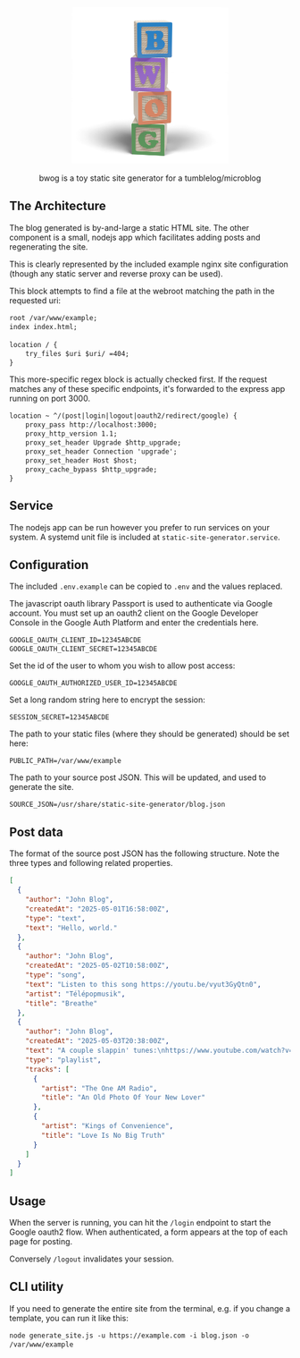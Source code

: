 <p align="center"><img src="images/logo.png" alt="bwog" style="width: 20em;" /></p>
<p align="center">bwog is a toy static site generator for a tumblelog/microblog</p>

## The Architecture
The blog generated is by-and-large a static HTML site. The other component is a small, nodejs app which facilitates adding posts and regenerating the site.

This is clearly represented by the included example nginx site configuration (though any static server and reverse proxy can be used).

This block attempts to find a file at the webroot matching the path in the requested uri:
```
root /var/www/example;
index index.html;
	
location / {
	try_files $uri $uri/ =404;
}
```

This more-specific regex block is actually checked first. If the request matches any of these specific endpoints, it's forwarded to the express app running on port 3000. 
```
location ~ ^/(post|login|logout|oauth2/redirect/google) {
	proxy_pass http://localhost:3000;
	proxy_http_version 1.1;
	proxy_set_header Upgrade $http_upgrade;
	proxy_set_header Connection 'upgrade';
	proxy_set_header Host $host;
	proxy_cache_bypass $http_upgrade;
}
```

## Service
The nodejs app can be run however you prefer to run services on your system. A systemd unit file is included at `static-site-generator.service`.

## Configuration
The included `.env.example` can be copied to `.env` and the values replaced.

The javascript oauth library Passport is used to authenticate via Google account. You must set up an oauth2 client on the Google Developer Console in the Google Auth Platform and enter the credentials here.
```
GOOGLE_OAUTH_CLIENT_ID=12345ABCDE
GOOGLE_OAUTH_CLIENT_SECRET=12345ABCDE
```
Set the id of the user to whom you wish to allow post access:
```
GOOGLE_OAUTH_AUTHORIZED_USER_ID=12345ABCDE
```
Set a long random string here to encrypt the session:
```
SESSION_SECRET=12345ABCDE
```
The path to your static files (where they should be generated) should be set here:
```
PUBLIC_PATH=/var/www/example
```
The path to your source post JSON. This will be updated, and used to generate the site.
```
SOURCE_JSON=/usr/share/static-site-generator/blog.json
```

## Post data
The format of the source post JSON has the following structure. Note the three types and following related properties.
```json
[
  {
    "author": "John Blog",
    "createdAt": "2025-05-01T16:58:00Z",
    "type": "text",
    "text": "Hello, world."
  },
  {
    "author": "John Blog",
    "createdAt": "2025-05-02T10:58:00Z",
    "type": "song",
    "text": "Listen to this song https://youtu.be/vyut3GyQtn0",
    "artist": "Télépopmusik",
    "title": "Breathe"
  },
  {
    "author": "John Blog",
    "createdAt": "2025-05-03T20:38:00Z",
    "text": "A couple slappin' tunes:\nhttps://www.youtube.com/watch?v=i-SpGB6DtHw\nhttps://www.youtube.com/watch?v=mMWCQa-Gwv0",
    "type": "playlist",
    "tracks": [
      {
        "artist": "The One AM Radio",
        "title": "An Old Photo Of Your New Lover"
      },
      {
        "artist": "Kings of Convenience",
        "title": "Love Is No Big Truth"
      }
    ]
  }
]
```

## Usage

When the server is running, you can hit the `/login` endpoint to start the Google oauth2 flow. When authenticated, a form appears at the top of each page for posting.

Conversely `/logout` invalidates your session.

## CLI utility
If you need to generate the entire site from the terminal, e.g. if you change a template, you can run it like this:
```
node generate_site.js -u https://example.com -i blog.json -o /var/www/example
```